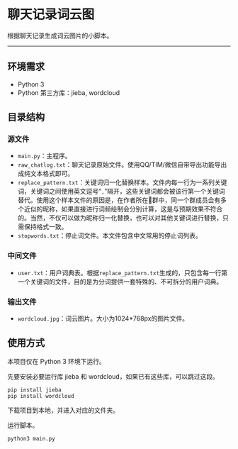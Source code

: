 # 聊天记录词云图

根据聊天记录生成词云图片的小脚本。

---

## 环境需求

- Python 3
- Python 第三方库：jieba, wordcloud

## 目录结构

### 源文件

- `main.py`：主程序。
- `raw_chatlog.txt`：聊天记录原始文件。使用QQ/TIM/微信自带导出功能导出成纯文本格式即可。
- `replace_pattern.txt`：关键词归一化替换样本。文件内每一行为一系列关键词，关键词之间使用英文逗号“`,`”隔开，这些关键词都会被该行第一个关键词替代。使用这个样本文件的原因是，在作者所在群中，同一个群成员会有多个近似的昵称，如果直接进行词频绘制会分别计算，这是与预期效果不符合的。当然，不仅可以做为昵称归一化替换，也可以对其他关键词进行替换，只需保持格式一致。
- `stopwords.txt`：停止词文件。本文件包含中文常用的停止词列表。

### 中间文件

- `user.txt`：用户词典表。根据`replace_pattern.txt`生成的，只包含每一行第一个关键词的文件，目的是为分词提供一套特殊的、不可拆分的用户词典。

### 输出文件

- `wordcloud.jpg`：词云图片。大小为1024*768px的图片文件。

## 使用方式

本项目仅在 Python 3 环境下运行。

先要安装必要运行库 jieba 和 wordcloud，如果已有这些库，可以跳过这段。

```shell
pip install jieba
pip install wordcloud
```

下载项目到本地，并进入对应的文件夹。

运行脚本。

```shell
python3 main.py
```
